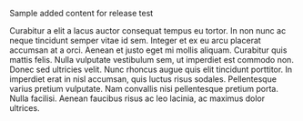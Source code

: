 Sample added content for release test

Curabitur a elit a lacus auctor consequat tempus eu tortor.
In non nunc ac neque tincidunt semper vitae id sem.
Integer et ex eu arcu placerat accumsan at a orci.
Aenean et justo eget mi mollis aliquam.
Curabitur quis mattis felis.
Nulla vulputate vestibulum sem, ut imperdiet est commodo non.
Donec sed ultricies velit.
Nunc rhoncus augue quis elit tincidunt porttitor.
In imperdiet erat in nisl accumsan, quis luctus risus sodales.
Pellentesque varius pretium vulputate.
Nam convallis nisi pellentesque pretium porta.
Nulla facilisi.
Aenean faucibus risus ac leo lacinia, ac maximus dolor ultrices.

